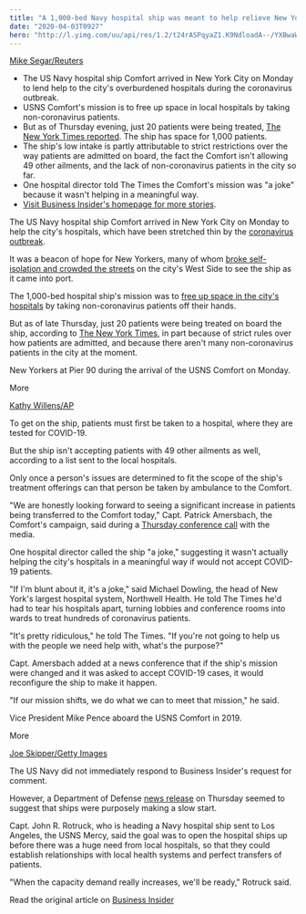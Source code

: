 ```yaml
---
title: "A 1,000-bed Navy hospital ship was meant to help relieve New York City's overburdened hospitals. So far it's 2% full, and a hospital director called i"
date: "2020-04-03T0927"
hero: "http://l.yimg.com/uu/api/res/1.2/t24rASPqyaZ1.K9NdloadA--/YXBwaWQ9eXRhY2h5b247aD04Njt3PTEzMDs-/https://media.zenfs.com/EN/business_insider_articles_888/b48c44c9db8287f4f45af3d1c354291f"
---
```

[Mike Segar/Reuters][1]

  * The US Navy hospital ship Comfort arrived in New York City on Monday to lend help to the city's overburdened hospitals during the coronavirus outbreak.
  * USNS Comfort's mission is to free up space in local hospitals by taking non-coronavirus patients.
  * But as of Thursday evening, just 20 patients were being treated, [The New York Times reported][2]. The ship has space for 1,000 patients.
  * The ship's low intake is partly attributable to strict restrictions over the way patients are admitted on board, the fact the Comfort isn't allowing 49 other ailments, and the lack of non-coronavirus patients in the city so far.
  * One hospital director told The Times the Comfort's mission was "a joke" because it wasn't helping in a meaningful way.
  * [Visit Business Insider's homepage for more stories][3].

The US Navy hospital ship Comfort arrived in New York City on Monday to
help the city's hospitals, which have been stretched thin by the
[coronavirus outbreak][4].

It was a beacon of hope for New Yorkers, many of whom [broke self-
isolation and crowded the streets][5] on the city's West Side to see the
ship as it came into port.

The 1,000-bed hospital ship's mission was to [free up space in the
city's hospitals][6] by taking non-coronavirus patients off their hands.

But as of late Thursday, just 20 patients were being treated on board
the ship, according to [The New York Times][2], in part because of
strict rules over how patients are admitted, and because there aren't
many non-coronavirus patients in the city at the moment.

New Yorkers at Pier 90 during the arrival of the USNS Comfort on Monday.

More

[Kathy Willens/AP][7]

To get on the ship, patients must first be taken to a hospital, where
they are tested for COVID-19.

But the ship isn't accepting patients with 49 other ailments as well,
according to a list sent to the local hospitals.

Only once a person's issues are determined to fit the scope of the
ship's treatment offerings can that person be taken by ambulance to the
Comfort.

"We are honestly looking forward to seeing a significant increase in
patients being transferred to the Comfort today," Capt. Patrick
Amersbach, the Comfort's campaign, said during a [Thursday conference
call][8] with the media.

One hospital director called the ship "a joke," suggesting it wasn't
actually helping the city's hospitals in a meaningful way if would not
accept COVID-19 patients.

"If I'm blunt about it, it's a joke," said Michael Dowling, the head of
New York's largest hospital system, Northwell Health. He told The Times
he'd had to tear his hospitals apart, turning lobbies and conference
rooms into wards to treat hundreds of coronavirus patients.

"It's pretty ridiculous," he told The Times. "If you're not going to
help us with the people we need help with, what's the purpose?"

Capt. Amersbach added at a news conference that if the ship's mission
were changed and it was asked to accept COVID-19 cases, it would
reconfigure the ship to make it happen.

"If our mission shifts, we do what we can to meet that mission," he
said.

Vice President Mike Pence aboard the USNS Comfort in 2019.

More

[Joe Skipper/Getty Images][9]

The US Navy did not immediately respond to Business Insider's request
for comment.

However, a Department of Defense [news release][8] on Thursday seemed to
suggest that ships were purposely making a slow start.

Capt. John R. Rotruck, who is heading a Navy hospital ship sent to Los
Angeles, the USNS Mercy, said the goal was to open the hospital ships up
before there was a huge need from local hospitals, so that they could
establish relationships with local health systems and perfect transfers
of patients.

"When the capacity demand really increases, we'll be ready," Rotruck
said.

Read the original article on [Business Insider][10]

   [1]: https://www.reutersconnect.com/all?id=tag%3Areuters.com%2C2020%3Anewsml_RC2EUF91Z3DW&share=true
   [2]: https://www.nytimes.com/2020/04/02/nyregion/ny-coronavirus-usns-comfort.html
   [3]: https://www.businessinsider.com/?hprecirc-bullet?utm_source=yahoo.com&utm_medium=referral
   [4]: https://www.businessinsider.com/coronavirus-live-updates-latest-news?utm_source=yahoo.com&utm_medium=referral
   [5]: https://www.businessinsider.com/1000-bed-navy-hospital-ship-usns-comfort-arrived-new-york-2020-3?utm_source=yahoo.com&utm_medium=referral
   [6]: https://www.businessinsider.com/nyc-ambulance-service-stretched-heart-attack-sufferers-left-home-2020-4?utm_source=yahoo.com&utm_medium=referral
   [7]: http://www.apimages.com/metadata/Index/Virus-Outbreak-New-York/64de5d7ea9d5461cada390b27ceb521e/18/0
   [8]: https://www.defense.gov/Explore/News/Article/Article/2134688/usns-mercy-usns-comfort-receiving-patients-in-la-new-york-city/
   [9]: https://www.gettyimages.com/detail/news-photo/vice-president-mike-pence-greets-naval-medical-staff-with-news-photo/1150606309?adppopup=true
   [10]: https://www.businessinsider.com/usns-comfort-navy-hospital-nyc-largely-unused-2020-4